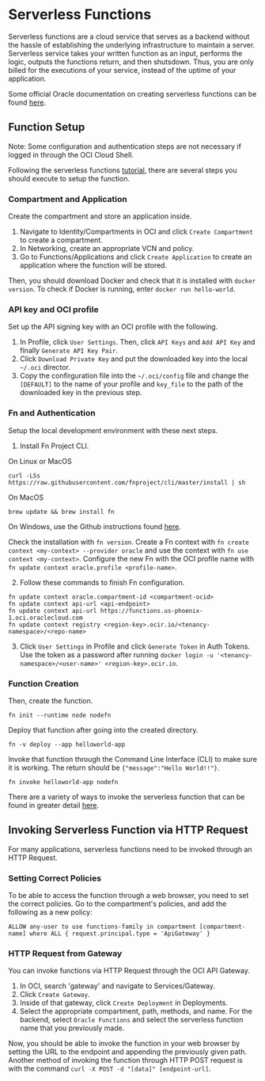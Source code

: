 # Serverless Functions

Serverless functions are a cloud service that serves as a backend without the hassle of establishing the underlying infrastructure to maintain a server. Serverless service takes your written function as an input, performs the logic, outputs the functions return, and then shutsdown. Thus, you are only billed for the executions of your service, instead of the uptime of your application.

Some official Oracle documentation on creating serverless functions can be found [here](https://docs.oracle.com/en-us/iaas/Content/Functions/Tasks/functionsquickstartlocalhost.htm).

## Function Setup

Note: Some configuration and authentication steps are not necessary if logged in through the OCI Cloud Shell.

Following the serverless functions [tutorial](https://docs.oracle.com/en-us/iaas/Content/Functions/Tasks/functionsquickstartlocalhost.htm), there are several steps you should execute to setup the function. 

### Compartment and Application 

Create the compartment and store an application inside.

1. Navigate to Identity/Compartments in OCI and click `Create Compartment` to create a compartment.
2. In Networking, create an appropriate VCN and policy.
3. Go to Functions/Applications and click `Create Application` to create an application where the function will be stored.

Then, you should download Docker and check that it is installed with `docker version`. To check if Docker is running, enter `docker run hello-world`. 

### API key and OCI profile

Set up the API signing key with an OCI profile with the following.

1. In Profile, click `User Settings`. Then, click `API Keys` and `Add API Key` and finally `Generate API Key Pair`.
2. Click `Download Private Key` and put the downloaded key into the local `~/.oci` director.
3. Copy the confirguration file into the `~/.oci/config` file and change the `[DEFAULT]` to the name of your profile and `key_file` to the path of the downloaded key in the previous step.

### Fn and Authentication

Setup the local development environment with these next steps.

1. Install Fn Project CLI.

On Linux or MacOS

```curl -LSs https://raw.githubusercontent.com/fnproject/cli/master/install | sh```

On MacOS

```brew update && brew install fn```

On Windows, use the Github instructions found [here](https://github.com/fnproject/docs/blob/master/fn/develop/running-fn-client-windows.md#install-fn-client).

Check the installation with `fn version`. Create a Fn context with `fn create context <my-context> --provider oracle` and use the context with `fn use context <my-context>`. Configure the new Fn with the OCI profile name with `fn update context oracle.profile <profile-name>`. 

2. Follow these commands to finish Fn configuration.

```
fn update context oracle.compartment-id <compartment-ocid>
fn update context api-url <api-endpoint>
fn update context api-url https://functions.us-phoenix-1.oci.oraclecloud.com
fn update context registry <region-key>.ocir.io/<tenancy-namespace>/<repo-name>
```

3. Click `User Settings` in Profile and click `Generate Token` in Auth Tokens. Use the token as a password after running `docker login -u '<tenancy-namespace>/<user-name>' <region-key>.ocir.io`.

### Function Creation

Then, create the function. 

```
fn init --runtime node nodefn
```

Deploy that function after going into the created directory.

```
fn -v deploy --app helloworld-app
```

Invoke that function through the Command Line Interface (CLI) to make sure it is working. The return should be `{"message":"Hello World!!"}`. 

```
fn invoke helloworld-app nodefn
```

There are a variety of ways to invoke the serverless function that can be found in greater detail [here](https://blogs.oracle.com/developers/post/the-complete-guide-to-invoking-serverless-oracle-functions#invoking-with-http-requests-via-api-gateway).

## Invoking Serverless Function via HTTP Request 

For many applications, serverless functions need to be invoked through an HTTP Request. 

### Setting Correct Policies 

To be able to access the function through a web browser, you need to set the correct policies. Go to the compartment's policies, and add the following as a new policy:

```
ALLOW any-user to use functions-family in compartment [compartment-name] where ALL { request.principal.type = 'ApiGateway' }
```

### HTTP Request from Gateway

You can invoke functions via HTTP Request through the OCI API Gateway. 

1. In OCI, search 'gateway' and navigate to Services/Gateway.
2. Click `Create Gateway`.
3. Inside of that gateway, click `Create Deployment` in Deployments.
4. Select the appropriate compartment, path, methods, and name. For the backend, select `Oracle Functions` and select the serverless function name that you previously made. 

Now, you should be able to invoke the function in your web browser by setting the URL to the endpoint and appending the previously given path. Another method of invoking the function through HTTP POST request is with the command `curl -X POST -d "[data]" [endpoint-url]`.